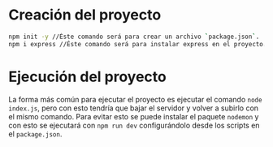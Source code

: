 
# Creación del proyecto

```sh
npm init -y //Éste comando será para crear un archivo `package.json`.
npm i express //Éste comando será para instalar express en el proyecto.
```

# Ejecución del proyecto

La forma más común para ejecutar el proyecto es ejecutar el comando `node index.js`, pero con esto tendría que bajar el servidor y volver a subirlo con el mismo comando. Para evitar esto se puede instalar el paquete `nodemon` y con esto se ejecutará con `npm run dev` configurándolo desde los scripts en el `package.json`.